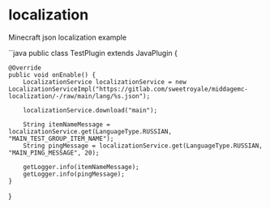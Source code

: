 # localization
Minecraft json localization example

``java
public class TestPlugin extends JavaPlugin {

    @Override
    public void onEnable() {
        LocalizationService localizationService = new LocalizationServiceImpl("https://gitlab.com/sweetroyale/middagemc-localization/-/raw/main/lang/%s.json");

        localizationService.download("main");

        String itemNameMessage = localizationService.get(LanguageType.RUSSIAN, "MAIN_TEST_GROUP_ITEM_NAME");
        String pingMessage = localizationService.get(LanguageType.RUSSIAN, "MAIN_PING_MESSAGE", 20);
        
        getLogger.info(itemNameMessage);
        getLogger.info(pingMessage);
    }

}
```
